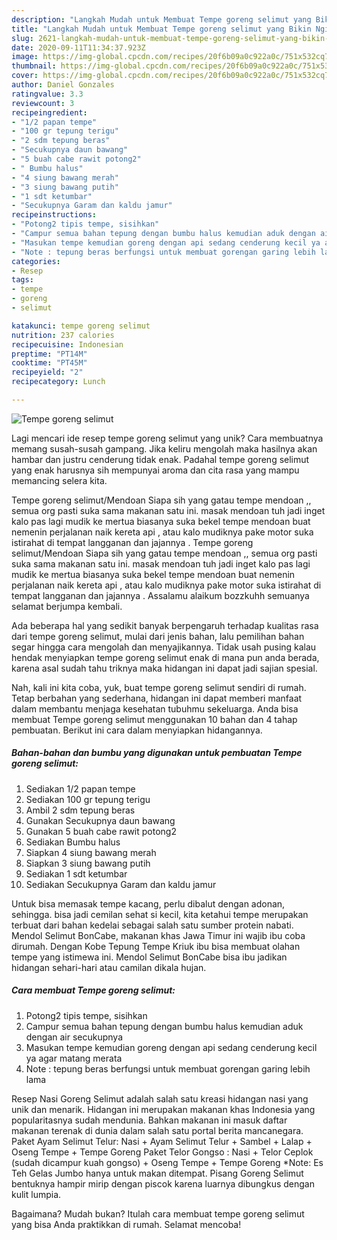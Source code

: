 ```yaml
---
description: "Langkah Mudah untuk Membuat Tempe goreng selimut yang Bikin Ngiler"
title: "Langkah Mudah untuk Membuat Tempe goreng selimut yang Bikin Ngiler"
slug: 2621-langkah-mudah-untuk-membuat-tempe-goreng-selimut-yang-bikin-ngiler
date: 2020-09-11T11:34:37.923Z
image: https://img-global.cpcdn.com/recipes/20f6b09a0c922a0c/751x532cq70/tempe-goreng-selimut-foto-resep-utama.jpg
thumbnail: https://img-global.cpcdn.com/recipes/20f6b09a0c922a0c/751x532cq70/tempe-goreng-selimut-foto-resep-utama.jpg
cover: https://img-global.cpcdn.com/recipes/20f6b09a0c922a0c/751x532cq70/tempe-goreng-selimut-foto-resep-utama.jpg
author: Daniel Gonzales
ratingvalue: 3.3
reviewcount: 3
recipeingredient:
- "1/2 papan tempe"
- "100 gr tepung terigu"
- "2 sdm tepung beras"
- "Secukupnya daun bawang"
- "5 buah cabe rawit potong2"
- " Bumbu halus"
- "4 siung bawang merah"
- "3 siung bawang putih"
- "1 sdt ketumbar"
- "Secukupnya Garam dan kaldu jamur"
recipeinstructions:
- "Potong2 tipis tempe, sisihkan"
- "Campur semua bahan tepung dengan bumbu halus kemudian aduk dengan air secukupnya"
- "Masukan tempe kemudian goreng dengan api sedang cenderung kecil ya agar matang merata"
- "Note : tepung beras berfungsi untuk membuat gorengan garing lebih lama"
categories:
- Resep
tags:
- tempe
- goreng
- selimut

katakunci: tempe goreng selimut 
nutrition: 237 calories
recipecuisine: Indonesian
preptime: "PT14M"
cooktime: "PT45M"
recipeyield: "2"
recipecategory: Lunch

---
```



![Tempe goreng selimut](https://img-global.cpcdn.com/recipes/20f6b09a0c922a0c/751x532cq70/tempe-goreng-selimut-foto-resep-utama.jpg)

Lagi mencari ide resep tempe goreng selimut yang unik? Cara membuatnya memang susah-susah gampang. Jika keliru mengolah maka hasilnya akan hambar dan justru cenderung tidak enak. Padahal tempe goreng selimut yang enak harusnya sih mempunyai aroma dan cita rasa yang mampu memancing selera kita.

Tempe goreng selimut/Mendoan Siapa sih yang gatau tempe mendoan ,, semua org pasti suka sama makanan satu ini. masak mendoan tuh jadi inget kalo pas lagi mudik ke mertua biasanya suka bekel tempe mendoan buat nemenin perjalanan naik kereta api , atau kalo mudiknya pake motor suka istirahat di tempat langganan dan jajannya . Tempe goreng selimut/Mendoan Siapa sih yang gatau tempe mendoan ,, semua org pasti suka sama makanan satu ini. masak mendoan tuh jadi inget kalo pas lagi mudik ke mertua biasanya suka bekel tempe mendoan buat nemenin perjalanan naik kereta api , atau kalo mudiknya pake motor suka istirahat di tempat langganan dan jajannya . Assalamu alaikum bozzkuhh semuanya selamat berjumpa kembali.

Ada beberapa hal yang sedikit banyak berpengaruh terhadap kualitas rasa dari tempe goreng selimut, mulai dari jenis bahan, lalu pemilihan bahan segar hingga cara mengolah dan menyajikannya. Tidak usah pusing kalau hendak menyiapkan tempe goreng selimut enak di mana pun anda berada, karena asal sudah tahu triknya maka hidangan ini dapat jadi sajian spesial.


Nah, kali ini kita coba, yuk, buat tempe goreng selimut sendiri di rumah. Tetap berbahan yang sederhana, hidangan ini dapat memberi manfaat dalam membantu menjaga kesehatan tubuhmu sekeluarga. Anda bisa membuat Tempe goreng selimut menggunakan 10 bahan dan 4 tahap pembuatan. Berikut ini cara dalam menyiapkan hidangannya.

<!--inarticleads1-->

##### Bahan-bahan dan bumbu yang digunakan untuk pembuatan Tempe goreng selimut:

1. Sediakan 1/2 papan tempe
1. Sediakan 100 gr tepung terigu
1. Ambil 2 sdm tepung beras
1. Gunakan Secukupnya daun bawang
1. Gunakan 5 buah cabe rawit potong2
1. Sediakan  Bumbu halus
1. Siapkan 4 siung bawang merah
1. Siapkan 3 siung bawang putih
1. Sediakan 1 sdt ketumbar
1. Sediakan Secukupnya Garam dan kaldu jamur


Untuk bisa memasak tempe kacang, perlu dibalut dengan adonan, sehingga. bisa jadi cemilan sehat si kecil, kita ketahui tempe merupakan terbuat dari bahan kedelai sebagai salah satu sumber protein nabati. Mendol Selimut BonCabe, makanan khas Jawa Timur ini wajib ibu coba dirumah. Dengan Kobe Tepung Tempe Kriuk ibu bisa membuat olahan tempe yang istimewa ini. Mendol Selimut BonCabe bisa ibu jadikan hidangan sehari-hari atau camilan dikala hujan. 

<!--inarticleads2-->

##### Cara membuat Tempe goreng selimut:

1. Potong2 tipis tempe, sisihkan
1. Campur semua bahan tepung dengan bumbu halus kemudian aduk dengan air secukupnya
1. Masukan tempe kemudian goreng dengan api sedang cenderung kecil ya agar matang merata
1. Note : tepung beras berfungsi untuk membuat gorengan garing lebih lama


Resep Nasi Goreng Selimut adalah salah satu kreasi hidangan nasi yang unik dan menarik. Hidangan ini merupakan makanan khas Indonesia yang popularitasnya sudah mendunia. Bahkan makanan ini masuk daftar makanan terenak di dunia dalam salah satu portal berita mancanegara. Paket Ayam Selimut Telur: Nasi + Ayam Selimut Telur + Sambel + Lalap + Oseng Tempe + Tempe Goreng Paket Telor Gongso : Nasi + Telor Ceplok (sudah dicampur kuah gongso) + Oseng Tempe + Tempe Goreng *Note: Es Teh Gelas Jumbo hanya untuk makan ditempat. Pisang Goreng Selimut bentuknya hampir mirip dengan piscok karena luarnya dibungkus dengan kulit lumpia. 

Bagaimana? Mudah bukan? Itulah cara membuat tempe goreng selimut yang bisa Anda praktikkan di rumah. Selamat mencoba!
